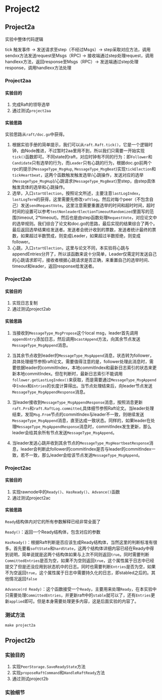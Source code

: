 # Project2


## Project2a

实验中整体代码逻辑

tick 触发事件 -> 发送请求至step（不经过Msgs）-> step采取对应方法，调用sendxx方法发送request至Msgs（RPC) -> 接收端通过step处理request，调用handlexx方法，返回response至Msgs（RPC）-> 发送端通过step处理response，调用handlexx方法处理

### Project2aa

#### 实验目的

1. 完成Raft的领导选举
2. 通过测试`project2aa`

#### 实验思路

实验思路从`raft/doc.go`中获得。

1. 根据实验手册的简单提示，我们可以从`raft.Raft.tick()`，它是一个逻辑时钟，由Node推进，不过暂时2aa里用不到，所以我们只需要一开始实现`tick()`函数即可。不同state的raft，对应时钟有不同的行为：即`Follower`和`Candidate`只有选举的行为，而`Leader`只有心跳的行为，根据doc.go前两个rpc的提示(`MessageType_MsgHup`, `MessageType_MsgBeat`)实现`tickElection`和`tickHeartbeat`，这两个函数触发触发选举/心跳操作，发送对应的选举(`MessageType_MsgHup`)/心跳请求(`MessageType_MsgBeat`)至step，由step具体触发具体的选举和心跳操作。
2. 选举，入口`startElection`，按照论文所述，主要注意`lastLogIndex`，`lastLogTerm`的获得，这里需要先修改`raftlog`。然后对每个peer（不包含自己）发送`sendRequestVote`。这里注意需要重置选举的时间和超时时间，超时时间的设置可以参考`testNonleaderElectionTimeoutRandomized`里面写的范围(timeout, 2*timeout)。然后也是由step函数处理`RequestVote`，对应论文中的选举规则。我们综合了论文和doc.go的思路，最后实现的结果综合了两个。最后返回选举结果给发送者。发送者会统计收到的票数，发送者统计最终的票数，如果超过半数赞成，则变成Leader，如果超过半数拒绝，则变成follower。
3. 心跳，入口`startElection`，这里与论文不同，本实验将心跳与appendEntries分开了，所以该函数来说十分简单，Leader仅需定时发送自己的心跳请求即可，接收者根据心跳请求是否正确，来重置自己的选举时间、timeout和leader，返回response给发送者。

### Project2ab

#### 实验目的

1. 实现日志复制
2. 通过测试project2ab

#### 实验思路

1. 当接收到`MessageType_MsgPropose`这个local msg，leader首先调用`appendEntry`添加日志，然后调用`bcastAppend`方法，向其余节点发送`MessageType_MsgAppend`消息。

2. 当其余节点收到leader的`MessageType_MsgAppend`消息，状态转为follower，具体处理细节参照raft论文。需要值得注意的是，follower处理此消息时，需要依据leader的commitIndex，本地commitIndex和最新日志索引的状态来更新本地commitIndex。但在判断时，最新日志索引不能调用`follower.getLastLogIndex()`来获取，而是需要通过`MessageType_MsgAppend`中`Index`和`Entries`的长度计算得出。当节点处理结束后，向leader节点发送
`MessageType_MsgAppendResponse`消息。

3. 当leader接收到`MessageType_MsgAppendResponse`消息，按照消息更新`raft.Prs`和`raft.RaftLog.committed`,具体细节参照Raft论文。当leader处理结束，发现`Msg.From`节点的commitIndex与leader不一致，则继续发送`MessageType_MsgAppend`消息，直至达成一致状态。同样的，如果leader在处理`MessageType_MsgAppendResponse`消息时，commitIndex发生更新，那么leader会给其余所有节点发送`MessageType_MsgAppend`。

4. 当leader发送心跳并收到其余节点的`MessageType_MsgHeartbeatResponse`消息，leader会判断此follower的commitIndex是否与leader的commitIndex一致，若不一致，那么leader会给该节点发送`MessageType_MsgAppend`。

### Project2ac

#### 实验目的

1. 实现rawnode中的`Ready()`、`HasReady()`、`Advance()`函数
2. 通过测试project2ac

#### 实验思路

`Ready`结构体内对它的所有参数解释已经非常全面了

`Ready()`：返回一个Ready结构体，包含对应的参数

`HasReady()`：根据Raft判断是否应该生成Ready结构体，当然这里的判断标准有很多。首先要看`softState`和`hardState`，这两个结构体详细内容已经在Ready中得到说明，简单说就是这两个结构体如果与上次不同则返回`true`。同时需要判断`CommittedEntries`是否为空，如果不为空则返回`true`，这个属性属于日志中已经提交了但是还没应用到状态机中的日志。同时也需要判断`Entries`是否为空，如果不为空返回`true`，这个属性属于日志中需要持久化的日志，即stabled之后的。其他情况返回`false`

`Advance(rd Ready)`：这个函数接受一个`Ready`，主要用来处理`Ready`，在本实验中只需要处理`CommittedEntries`，并更新raft中的`stable`就可以了，还有`Entries`更新`applied`即可。但是本身需要处理更多内容，这是后面实验的内容了。


### 测试方法

```
make project2a
```

## Project2b

### 实验目的

1. 实现`PeerStorage.SaveReadyState`方法
2. 实现`proposeRaftCommand`和`HandleRaftReady`方法
3. 通过测试project2b

### 实验细节

